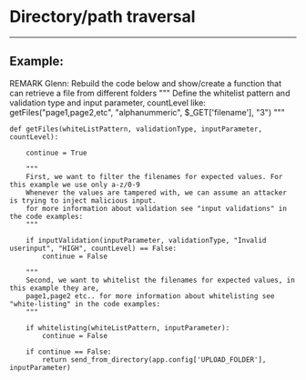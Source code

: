 # Directory/path traversal
-------

## Example:

REMARK Glenn: Rebuild the code below and show/create a function that can retrieve a file from different folders
	"""
	Define the whitelist pattern and validation type and input parameter, countLevel like:
	getFiles("page1,page2,etc", "alphanummeric", $_GET['filename'], "3")
	"""

	def getFiles(whiteListPattern, validationType, inputParameter, countLevel):
		
		continue = True

		"""
		First, we want to filter the filenames for expected values. For this example we use only a-z/0-9
		Whenever the values are tampered with, we can assume an attacker is trying to inject malicious input.
		for more information about validation see "input validations" in the code examples:
		"""

		if inputValidation(inputParameter, validationType, "Invalid userinput", "HIGH", countLevel) == False:
			continue = False

		"""
		Second, we want to whitelist the filenames for expected values, in this example they are,
		page1,page2 etc.. for more information about whitelisting see "white-listing" in the code examples:
		"""

		if whitelisting(whiteListPattern, inputParameter):
			continue = False

		if continue == False:
			return send_from_directory(app.config['UPLOAD_FOLDER'], inputParameter)
